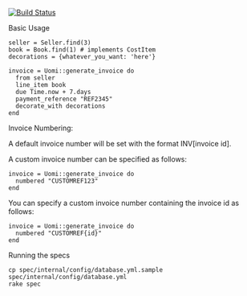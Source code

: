 
[![Build Status](https://secure.travis-ci.org/tehtorq/invoicing.png)](http://travis-ci.org/tehtorq/invoicing)

Basic Usage

    seller = Seller.find(3)
    book = Book.find(1) # implements CostItem
    decorations = {whatever_you_want: 'here'}

    invoice = Uomi::generate_invoice do
      from seller
      line_item book
      due Time.now + 7.days
      payment_reference "REF2345"
      decorate_with decorations
    end

Invoice Numbering:

A default invoice number will be set with the format INV[invoice id].

A custom invoice number can be specified as follows:

    invoice = Uomi::generate_invoice do
      numbered "CUSTOMREF123"
    end

You can specify a custom invoice number containing the invoice id as follows:

    invoice = Uomi::generate_invoice do
      numbered "CUSTOMREF{id}"
    end

Running the specs

    cp spec/internal/config/database.yml.sample spec/internal/config/database.yml
    rake spec
